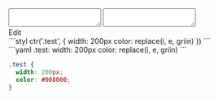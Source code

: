 <div data-size="100" class="code-cont" data-example="replace">
    <div class="code">
        <div class="code-wrap">
            <textarea id="stylus"></textarea>
            <textarea id="css"></textarea>
            <div class="edit-code">
                <span>Edit</span>
            </div>
        </div>
    </div>
</div>


<div data-size="100" data-examples="stylus"></div>
```styl
ctr('.test', {
  width: 200px
  color: replace(i, e, griin)
})
```

<div data-size="100" data-examples="yaml"></div>
```yaml
.test:
  width: 200px
  color: replace(i, e, griin)
```

```css
.test {
  width: 200px;
  color: #008000;
}
```
<div class="cf"></div>
